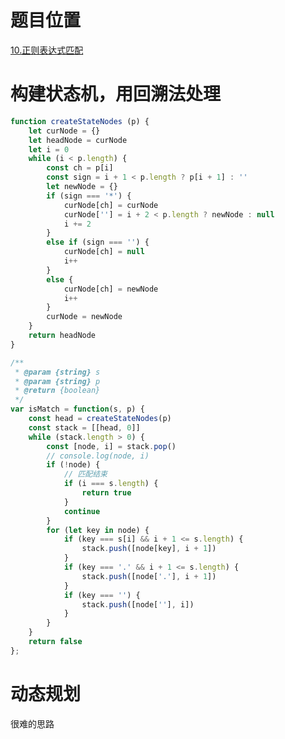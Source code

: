 <!--
 * @Autor: Guo Kainan
 * @Date: 2021-09-14 11:55:22
 * @LastEditors: Guo Kainan
 * @LastEditTime: 2021-09-15 14:54:18
 * @Description: 
-->
# 题目位置
[10.正则表达式匹配](https://leetcode-cn.com/problems/regular-expression-matching/)

# 构建状态机，用回溯法处理
```js
function createStateNodes (p) {
    let curNode = {}
    let headNode = curNode
    let i = 0
    while (i < p.length) {
        const ch = p[i]
        const sign = i + 1 < p.length ? p[i + 1] : ''
        let newNode = {}
        if (sign === '*') {
            curNode[ch] = curNode
            curNode[''] = i + 2 < p.length ? newNode : null
            i += 2
        }
        else if (sign === '') {
            curNode[ch] = null
            i++
        }
        else {
            curNode[ch] = newNode
            i++
        }
        curNode = newNode
    }
    return headNode
}

/**
 * @param {string} s
 * @param {string} p
 * @return {boolean}
 */
var isMatch = function(s, p) {
    const head = createStateNodes(p)
    const stack = [[head, 0]]
    while (stack.length > 0) {
        const [node, i] = stack.pop()
        // console.log(node, i)
        if (!node) {
            // 匹配结束
            if (i === s.length) {
                return true
            }
            continue
        }
        for (let key in node) {
            if (key === s[i] && i + 1 <= s.length) {
                stack.push([node[key], i + 1])
            }
            if (key === '.' && i + 1 <= s.length) {
                stack.push([node['.'], i + 1])
            }
            if (key === '') {
                stack.push([node[''], i])
            }
        }
    }
    return false
};
```

# 动态规划
很难的思路